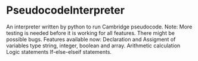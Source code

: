 # PseudocodeInterpreter
An interpreter written by python to run Cambridge pseudocode.
Note: 
More testing is needed before it is working for all features.
There might be possible bugs.
Features available now:
Declaration and Assigment of variables type string, integer, boolean and array.
Arithmetic calculation
Logic statements
If-else-elseif statements.
